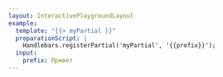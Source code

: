 ```yaml
---
layout: InteractivePlaygroundLayout
example:
  template: "{{> myPartial }}"
  preparationScript: |
    Handlebars.registerPartial('myPartial', '{{prefix}}');
  input:
    prefix: Привет
---
```

